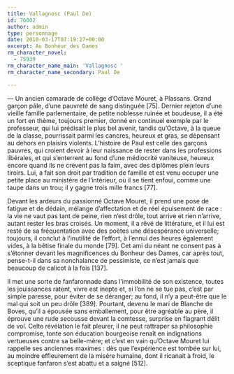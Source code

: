 ```yaml
---
title: Vallagnosc (Paul De)
id: 76002
author: admin
type: personnage
date: 2010-03-17T07:19:27+00:00
excerpt: Au Bonheur des Dames
rm_character_novel:
  - 75939
rm_character_name_main: 'Vallagnosc '
rm_character_name_secondary: Paul De

---
```

— Un ancien camarade de collège d&rsquo;Octave Mouret, à Plassans. Grand garçon pâle, d&rsquo;une pauvreté de sang distinguée [75]. Dernier rejeton d&rsquo;une vieille famille parlementaire, de petite noblesse ruinée et boudeuse, il a été un fort en thème, toujours premier, donné en continuel exemple par le professeur, qui lui prédisait le plus bel avenir, tandis qu&rsquo;Octave, à la queue de la classe, pourrissait parmi les cancres, heureux et gras, se dépensant au dehors en plaisirs violents. L&rsquo;histoire de Paul est celle des garçons pauvres, qui croient devoir à leur naissance de rester dans les professions libérales, et qui s&rsquo;enterrent au fond d&rsquo;une médiocrité vaniteuse, heureux encore quand ils ne crèvent pas la faim, avec des diplômes plein leurs tiroirs. Lui, a fait son droit par tradition de famille et est venu occuper une petite place au ministère de l&rsquo;intérieur, où il se tient enfoui, comme une taupe dans un trou; il y gagne trois mille francs [77].

Devant les ardeurs du passionné Octave Mouret, il prend une pose de fatigue et de dédain, mélange d&rsquo;affectation et de réel épuisement de race : la vie ne vaut pas tant de peine, rien n&rsquo;est drôle, tout arrive et rien n&rsquo;arrive, autant rester les bras croisés. Un moment, il a rêvé de littérature, et il lui est resté de sa fréquentation avec des poètes une désespérance universelle; toujours, il conclut à l&rsquo;inutilité de l&rsquo;effort, à l&rsquo;ennui des heures également vides, à la bêtise finale du monde [79]. Cet ami du néant ne consent pas à s&rsquo;étonner devant les magnificences du Bonheur des Dames, car après tout, pense-t-il dans sa nonchalance de pessimiste, ce n&rsquo;est jamais que beaucoup de calicot à la fois [137].

Il met une sorte de fanfaronnade dans l&rsquo;immobilité de son existence, toutes les jouissances ratent, vivre est inepte et, si l&rsquo;on ne se tue pas, c&rsquo;est par simple paresse, pour éviter de se déranger; au fond, il n&rsquo;y a peut-être que le mal qui soit un peu drôle [389]. Pourtant, devenu le mari de Blanche de Boves, qu&rsquo;il a épousée sans emballement, pour être agréable au père, il éprouve une rude secousse devant la comtesse, surprise en flagrant délit de vol. Celte révélation le fait pleurer, il ne peut rattraper sa philosophie compromise, tonte son éducation bourgeoise renaît en indignations vertueuses contre sa belle-mère; et c&rsquo;est en vain qu&rsquo;Octave Mouret lui rappelle ses anciennes maximes : dès que l&rsquo;expérience est tombée sur lui, au moindre effleurement de la misère humaine, dont il ricanait à froid, le sceptique fanfaron s&rsquo;est abattu et a saigné [512]. 